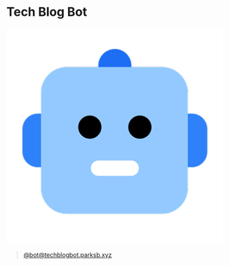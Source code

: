 # Tech Blog Bot

![Tech Blog Bot](icon.png)

> [@bot@techblogbot.parksb.xyz](https://techblogbot.parksb.xyz/)
